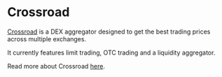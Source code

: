 # Crossroad

[Crossroad](https://www.crossroad.gold/) is a DEX aggregator designed to get the best trading prices across multiple exchanges.

It currently features limit trading, OTC trading and a liquidity aggregator.

Read more about Crossroad [here](https://docs.crossroad.gold/).

